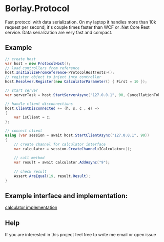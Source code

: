# Borlay.Protocol
Fast protocol with data serialization. On my laptop it handles more than 10k request per second, it's couple times faster than WCF or .Net Core Rest service. Data serialization are very fast and compact.

## Example

```cs
// create host
var host = new ProtocolHost();
// load controllers from reference
host.InitializeFromReference<ProtocolHostTests>();
// register object to inject into controller
host.Resolver.Register(new CalculatorParameter() { First = 10 });

// start server
var serverTask = host.StartServerAsync("127.0.0.1", 90, CancellationToken.None);

// handle client disconnections
host.ClientDisconnected += (h, s, c , e) =>
{
    var isClient = c;
};

// connect client
using (var session = await host.StartClientAsync("127.0.0.1", 90))
{
    // create channel for calculator interface
    var calculator = session.CreateChannel<ICalculator>();
    
    // call method
    var result = await calculator.AddAsync("9");
    
    // check result
    Assert.AreEqual(19, result.Result);
}

```

## Example interface and implementation:
[calculator implementation](https://github.com/Borlay/Borlay.Protocol/blob/master/Borlay.Protocol/Borlay.Protocol.Tests/TestData.cs)

## Help
If you are interested in this project feel free to write me email or open issue

